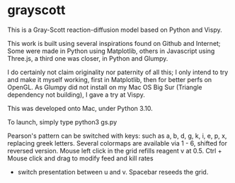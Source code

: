 # grayscott


This is a Gray-Scott reaction-diffusion model based on Python and Vispy.

This work is built using several inspirations found on Github and Internet;
Some were made in Python using Matplotlib, others in Javascript using Three.js,
a third one was closer, in Python and Glumpy.

I do certainly not claim originality nor paternity of all this; I only intend to
try and make it myself working, first in Matplotlib, then for better perfs on
OpenGL. As Glumpy did not install on my Mac OS Big Sur (Triangle dependency not
building), I gave a try at Vispy.

This was developed onto Mac, under Python 3.10.

To launch, simply type python3 gs.py

Pearson's pattern can be switched with keys:
such as a, b, d, g, k, i, e, p, x, replacing greek letters.
Several colormaps are available via 1 - 6, shifted for reversed version.
Mouse left click in the grid refills reagent v at 0.5.
Ctrl + Mouse click and drag to modify feed and kill rates
* switch presentation between u and v.
Spacebar reseeds the grid.
